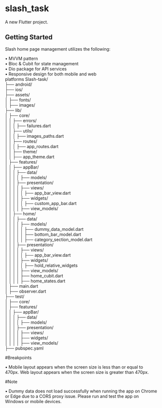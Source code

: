# slash_task

A new Flutter project.

## Getting Started

Slash home page management utilizes the following:

• MVVM pattern <br>
• Bloc & Cubit for state management <br>
• Dio package for API services <br>
• Responsive design for both mobile and web <br> platforms
Slash-task/ <br>
├── android/<br>
├── ios/<br>
├── assets/<br>
│   ├── fonts/<br>
│   ├── images/<br>
├── lib/<br>
│   ├── core/<br>
│   │   ├── errors/<br>
│   │   │   ├── failures.dart<br>
│   │   ├── utils/<br>
│   │   │   ├── images_paths.dart<br>
│   │   ├── routes/<br>
│   │   │   ├── app_routes.dart<br>
│   │   ├── theme/<br>
│   │       ├── app_theme.dart<br>
│   ├── features/<br>
│   │   ├── appBar/<br>
│   │   │   ├── data/<br>
│   │   │   │   ├── models/<br>
│   │   │   ├── presentation/<br>
│   │   │   │   ├── views/<br>
│   │   │   │   │   ├── app_bar_view.dart<br>
│   │   │   │   ├── widgets/<br>
│   │   │   │   │   ├── custom_app_bar.dart<br>
│   │   │   │   ├── view_models/<br>
│   │   ├── home/<br>
│   │   │   ├── data/<br>
│   │   │   │   ├── models/<br>
│   │   │   │   │   ├── dummy_data_model.dart<br>
│   │   │   │   │   ├── bottom_bar_model.dart<br>
│   │   │   │   │   ├── category_section_model.dart<br>
│   │   │   ├── presentation/<br>
│   │   │   │   ├── views/<br>
│   │   │   │   │   ├── app_bar_view.dart<br>
│   │   │   │   ├── widgets/<br>
│   │   │   │   │   ├── hold_relative_widgets<br>
│   │   │   │   ├── view_models/<br>
│   │   │   │       ├── home_cubit.dart<br>
│   │   │   │       ├── home_states.dart<br>
│   ├── main.dart<br>
│   ├── observer.dart<br>
├── test/<br>
│   ├── core/<br>
│   ├── features/<br>
│   │   ├── appBar/<br>
│   │   │   ├── data/<br>
│   │   │   │   ├── models/<br>
│   │   │   ├── presentation/<br>
│   │   │   │   ├── views/<br>
│   │   │   │   ├── widgets/<br>
│   │   │   │   ├── view_models/<br>
├── pubspec.yaml<br>

#Breakpoints

• Mobile layout appears when the screen size is less than or equal to 470px.
Web layout appears when the screen size is greater than 470px.

#Note

• Dummy data does not load successfully when running the app on Chrome or Edge due to a CORS proxy issue. Please run and test the app on Windows or mobile devices.
